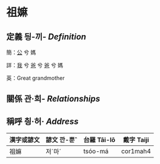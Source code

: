 # 祖嫲
## 定義 딍-끼- _Definition_
簡：[公](member8.md) 兮 媽

詳：[我](member1.md) 兮 [爸](member2.md) 兮 [爸](member8.md) 兮 媽

英：Great grandmother

## 關係 관·희- _Relationships_

## 稱呼 칑·허· _Address_

漢字或諺文 | 諺文 깐-뿐ˆ | 台羅 Tâi-lô | 戴字 Taiji
--- | --- | --- | --- 
祖嫲 | 저ˊ마ˊ | tsóo-má | cor1mah4 
